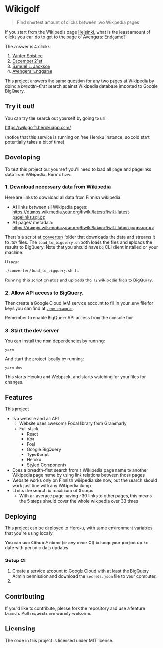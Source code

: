 # Wikigolf

> Find shortest amount of clicks between two Wikipedia pages

If you start from the Wikipedia page [Helsinki](), what is the least amount of
clicks you can do to get to the page of [Avengers: Endgame]()?

The answer is 4 clicks:

1. [Winter Soistice](https://fi.wikipedia.org/wiki/Talvip%C3%A4iv%C3%A4nseisaus)
2. [December 21st](https://fi.wikipedia.org/wiki/21._joulukuuta)
3. [Samuel L. Jackson](https://fi.wikipedia.org/wiki/Samuel_L._Jackson)
4. [Avengers: Endgame](https://fi.wikipedia.org/wiki/Avengers:_Endgame)

This project answers the same question for any two pages at Wikipedia by doing a
_breadth-first_ search against Wikipedia database imported to Google BigQuery.

## Try it out!

You can try the search out yourself by going to url:

https://wikigolf1.herokuapp.com/

(notice that this service is running on free Heroku instance, so cold start
potentially takes a bit of time)

## Developing

To test this project out yourself you'll need to load all page and pagelinks
data from Wikipedia. Here's how:

### 1. Download necessary data from Wikipedia

Here are links to download all data from Finnish wikipedia:

- All links between all Wikipedia pages: https://dumps.wikimedia.your.org/fiwiki/latest/fiwiki-latest-pagelinks.sql.gz
- All pages' metadata: https://dumps.wikimedia.your.org/fiwiki/latest/fiwiki-latest-page.sql.gz

There's a script at [converter/](converter/) folder that downloads the data and
streams it to .tsv files. The `load_to_bigquery.sh` both loads the files and
uploads the results to BigQuery. Note that you should have `bq` CLI client
installed on your machine.

Usage:

```sh
./converter/load_to_bigquery.sh fi
```

Running this script creates and uploads the `fi` wikipedia files to BigQuery.

### 2. Allow API access to BigQuery.

Then create a Google Cloud IAM service account to fill in your .env file for
keys you can find at [`.env-example`](.env-example).

Remember to enable BigQuery API access from the console too!

### 3. Start the dev server

You can install the npm dependencies by running:

```
yarn
```

And start the project locally by running:

```
yarn dev
```

This starts Heroku and Webpack, and starts watching for your files for changes.

## Features

This project

- Is a website and an API
  - Website uses awesome Focal library from Grammarly
  - Full stack
    - React
    - Koa
    - Foal
    - Google BigQuery
    - TypeScript
    - Heroku
    - Styled Components
- Does a breadth-first search from a Wikipedia page name to another Wikipedia
  page name by using link relations between those pages
- Website works only on Finnish wikipedia site now, but the search should work
  just fine with any Wikipedia dump
- Limits the search to maximum of 5 steps
  - With an average page having ~30 links to other pages, this means the 5 steps
    should cover the whole wikipedia over 33 times

## Deploying

This project can be deployed to Heroku, with same environment variables that
you're using locally.

You can use Github Actions (or any other CI) to keep your porject up-to-date
with periodic data updates

### Setup CI

1. Create a service account to Google Cloud with at least the BigQuery Admin
   permission and download the `secrets.json` file to your computer.
2.

## Contributing

If you'd like to contribute, please fork the repository and use a feature
branch. Pull requests are warmly welcome.

## Licensing

The code in this project is licensed under MIT license.
